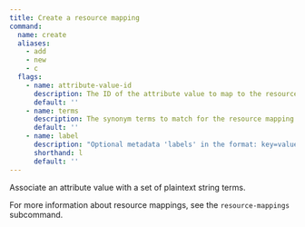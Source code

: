 ```yaml
---
title: Create a resource mapping
command:
  name: create
  aliases:
    - add
    - new
    - c
  flags:
    - name: attribute-value-id
      description: The ID of the attribute value to map to the resource.
      default: ''
    - name: terms
      description: The synonym terms to match for the resource mapping.
      default: ''
    - name: label
      description: "Optional metadata 'labels' in the format: key=value"
      shorthand: l
      default: ''
---
```


Associate an attribute value with a set of plaintext string terms.

For more information about resource mappings, see the `resource-mappings` subcommand.
